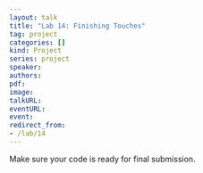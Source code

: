 ```yaml
---
layout: talk
title: "Lab 14: Finishing Touches"
tag: project
categories: []
kind: Project
series: project
speaker:
authors:
pdf:
image:
talkURL:
eventURL:
event:
redirect_from:
- /lab/14
---
```


Make sure your code is ready for final submission.
